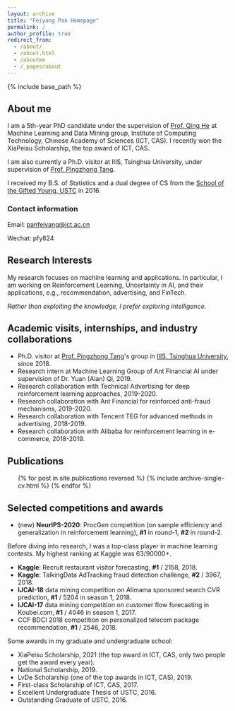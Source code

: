 ```yaml
---
layout: archive
title: "Feiyang Pan Homepage"
permalink: /
author_profile: true
redirect_from:
  - /about/
  - /about.html
  - /aboutme
  - /_pages/about
---
```


{% include base_path %}

## About me

I am a 5th-year PhD candidate under the supervision of [Prof. Qing He](http://people.ucas.edu.cn/~0000964?language=en) at Machine Learning and Data Mining group, Institute of Computing Technology, Chinese Academy of Sciences (ICT, CAS).
I recently won the XiaPeisu Scholarship, the top award of ICT, CAS.

I am also currently a Ph.D. visitor at IIIS, Tsinghua University, under supervision of [Prof. Pingzhong Tang](http://iiis.tsinghua.edu.cn/~kenshin/).

I received my B.S. of Statistics and a dual degree of CS from the [School of the Gifted Young, USTC](https://en.scgy.ustc.edu.cn/) in 2016.

### Contact information
Email: panfeiyang@ict.ac.cn

Wechat: pfy824

## Research Interests

My research focuses on machine learning and applications. In particular, I am working on Reinforcement Learning, Uncertainty in AI, and their applications, e.g., recommendation, advertising, and FinTech.

_Rather than exploiting the knowledge, I prefer exploring intelligence._

## Academic visits, internships, and industry collaborations

* Ph.D. visitor at [Prof. Pingzhong Tang](http://iiis.tsinghua.edu.cn/~kenshin/)'s group in [IIIS, Tsinghua University](http://iiis.tsinghua.edu.cn/), since 2018.
* Research intern at Machine Learning Group of Ant Financial AI under supervision of Dr. Yuan (Alan) Qi, 2019.
* Research collaboration with Technical Advertising for deep reinforcement learning approaches, 2019-2020.
* Research collaboration with Ant Financial for reinforced anti-fraud mechanisms, 2019-2020.
* Research collaboration with Tencent TEG for advanced methods in advertising, 2018-2019.
* Research collaboration with Alibaba for reinforcement learning in e-commerce, 2018-2019.

## Publications

<ul>{% for post in site.publications reversed %}
{% include archive-single-cv.html %}
{% endfor %}</ul>

## Selected competitions and awards
* (new) **NeurIPS-2020**: ProcGen competition (on sample efficiency and generalization in reinforcement learning), **\#1** in round-1, **\#2** in round-2.

Before diving into research, I was a top-class player in machine learning contests. My highest ranking at Kaggle was 63/90000+.
* **Kaggle**: Recruit restaurant visitor forecasting, **\#1** / 2158, 2018.
* **Kaggle**: TalkingData AdTracking fraud detection challenge, **\#2** / 3967, 2018.
* **IJCAI-18** data mining competition on Alimama sponsored search CVR prediction, **\#1** / 5204 in season 1, 2018.
* **IJCAI-17** data mining competition on customer flow forecasting in Koubei.com, **\#1** / 4046 in season 1, 2017.
* CCF BDCI 2018 competition on personalized telecom package recommendation, **\#1** / 2546, 2018.

Some awards in my graduate and undergraduate school:
* XiaPeisu Scholarship, 2021 (the top award in ICT, CAS, only two people get the award every year).
* National Scholarship, 2019.
* LvDe Scholarship (one of the top awards in ICT, CAS), 2019.
* First-class Scholarship of ICT, CAS, 2017.
* Excellent Undergraduate Thesis of USTC, 2016.
* Outstanding Graduate of USTC, 2016.
